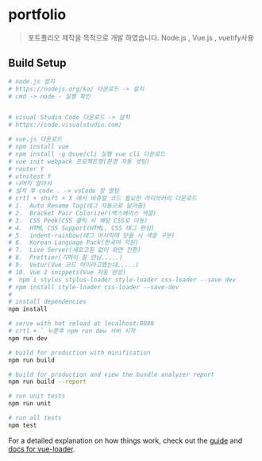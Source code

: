 # portfolio

> 포트폴리오 제작을 목적으로 개발 하였습니다.
> Node.js , Vue.js , vuetify사용

## Build Setup

```bash
# node.js 설치
# https://nodejs.org/ko/ 다운로드 -> 설치
# cmd -> node - 실행 확인


# visual Studio Code 다운로드 -> 설치
# https://code.visualstudio.com/

# vue.js 다운로드
# npm install vue
# npm install -g @vue/cli 실행 vue cli 다운로드
# vue init webpack 프로젝트명(환경 자동 셋팅)
# router Y
# utnitest Y
# 나머지 알아서
# 설치 후 code . -> vsCode 창 열림
# crtl + shift + X 에서 비쥬얼 코드 필요한 라이브러리 다운로드
# 1.  Auto Rename Tag(태그 자동으로 달아줌)
# 2.  Bracket Pair Colorizer(백스페이스 색깔)
# 3.  CSS Peek(CSS 클릭 시 해당 CSS로 이동)
# 4.  HTML CSS Support(HTML, CSS 태그 완성)
# 5.  indent-rainbow(태그 마지막에 닫을 시 색깔 구분)
# 6.  Korean Language Pack(한국어 지원)
# 7.  Live Server(새로고침 없이 화면 전환)
# 8.  Prettier(기억이 잘 안남.....)
# 9.  Vetur(Vue 코드 머이라고했는데.....)
# 10. Vue 2 snippets(Vue 자동 완성)
#  npm i stylus stylus-loader style-loader css-loader --save dev
# npm install style-loader css-loader --save-dev
#
# install dependencies
npm install

# serve with hot reload at localhost:8080
# crtl + ` 누룬후 npm run dew 서버 시작
npm run dev

# build for production with minification
npm run build

# build for production and view the bundle analyzer report
npm run build --report

# run unit tests
npm run unit

# run all tests
npm test
```

For a detailed explanation on how things work, check out the [guide](http://vuejs-templates.github.io/webpack/) and [docs for vue-loader](http://vuejs.github.io/vue-loader).

